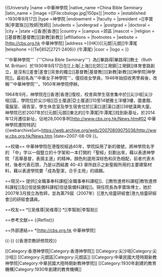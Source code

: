 {{University
|name            =中華神學院
|native_name     =China Bible Seminary
|latin_name      =
|image           =[[File:cbslogo.jpg|150px]]
|motto           =
|established     =1930年9月17日
|type            =神學院
|endowment       =
|faculty         =
|president       =[[李寶珠|李寶珠]][[牧師|牧師]]
|students        =
|undergrad       =
|postgrad        =
|doctoral        =
|city            =
|state           =[[香港|香港]]
|country         =
|campus          =郊區
|mascot          =
|religion        =[[基督教|基督教]][[新教|新教]]
|affiliations    =
|footnotes       =
|website         =[http://cbs.org.hk 中華神學院]
|address         ={{HK}}[[元朗|元朗]]牛潭尾
|telephone       ={{Tel|852|2721-2406}} (牛潭尾)
|coor            =
|logo            =
}}

'''中華神學院'''（'''China Bible Seminary'''）為[[畢路得|畢路得]]教士（Ruth M. Brittain）於1930年9月17日在[[上海|上海]]北郊[[江灣鎮|江灣鎮]]体育會路創立，是沒有[[差會|差會]]背景的獨立[[基督教|基督教]][[新教|新教]][[神學院|神學院]]。最初名為'''中華女子神學院'''，僅招收女學員，1946年始招收男學員後，改稱'''中華神學院'''。1950年神學院停辦。

1964年9月，神學院在[[香港|香港]]復校，校舍與學生宿舍集中於[[尖沙咀|尖沙咀]]區，學院位於尖沙咀[[亞士厘道|亞士厘道]]10至14號雅士洋樓3樓，圖書館、電腦室、禱告室，學生休息室及學生宿舍位於[[漢口道|漢口道]]38號漢興大廈。神學院已於2007年於[[元朗|元朗]]東北的[[牛潭尾|牛潭尾]]找到新基址，於2014年12月遷往新址，佔地28,000多呎<ref>[http://www.cbs.org.hk/News.htm#02 中華神學院遷院特訊] {{webarchive|url=https://web.archive.org/web/20070809075036/http://www.cbs.org.hk/News.htm |date=2007-08-09 }}</ref>。

==校徽==
中華神學院在港復校經過40年，學院採用了新的徽號，將神學院名字的 「中」字以一個豎立的十字架和一本打開的「聖經」刻劃出來，藉以表達神學院 「高舉基督，表揚主道」的精神。顏色則選用深棕色和灰色相配，前者代表木材，後者代表石頭，乃是以西結書 40-43 章所啟示之新聖殿所用的主要建築材料，藉以表達學院要「成為聖潔，合乎主用」的禱願。

==現況==
提供[[全職事奉科課程|全職事奉科課程]]、[[教牧進修科課程|教牧進修科課程]]及[[信徒裝備科課程|信徒裝備科課程]]。現任院長為李寶珠博士，她於2007年3月按立為牧師，並為第79屆（2007年）[[港九培靈研經會|港九培靈研經會]]的研經會講員。

==校友==
*[[吴维尊|吴维尊]]
*[[李幫助|李幫助]]

==参考文献==
{{Reflist}}

==外部連結==
*[http://cbs.org.hk 中華神學院]

{{-}}
{{香港宗教研修院校}}

[[Category:香港神學院|Category:香港神學院]]
[[Category:尖沙咀|Category:尖沙咀]]
[[Category:元朗區|Category:元朗區]]
[[Category:中華民國大陸時期新教神學院|Category:中華民國大陸時期新教神學院]]
[[Category:1930年創建的教育機構|Category:1930年創建的教育機構]]